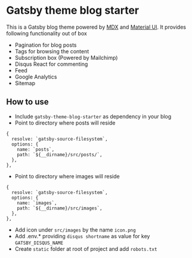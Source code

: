 # Gatsby theme blog starter

This is a Gatsby blog theme powered by [MDX](https://mdxjs.com/getting-started/gatsby) and [Material UI](https://material-ui.com/). It provides following functionality out of box
- Pagination for blog posts
- Tags for browsing the content
- Subscription box (Powered by Mailchimp)
- Disqus React for commenting
- Feed
- Google Analytics 
- Sitemap


## How to use
- Include `gatsby-theme-blog-starter` as dependency in your blog
- Point to directory where posts will reside
```
{
  resolve: `gatsby-source-filesystem`,
  options: {
    name: `posts`,
    path: `${__dirname}/src/posts/`,
  },
},
```
- Point to directory where images will reside
```
{
  resolve: `gatsby-source-filesystem`,
  options: {
    name: `images`,
    path: `${__dirname}/src/images`,
  },
},
```
- Add icon under `src/images` by the name `icon.png`
- Add .env.* providing `disqus shortname` as value for key `GATSBY_DISQUS_NAME` 
- Create `static` folder at root of project and add `robots.txt`